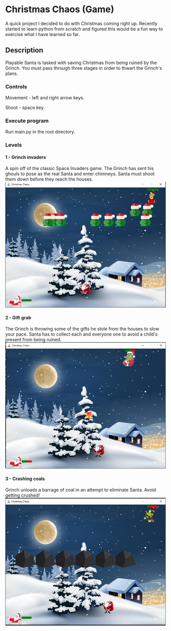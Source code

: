 # Christmas Chaos (Game) 

A quick project I decided to do with Christmas coming right up. Recently started to learn python from scratch and figured this would be a fun way to exercise what I have learned so far.

## Description

Playable Santa is tasked with saving Christmas from being ruined by the Grinch. You must pass through three stages in order to thwart the Grinch's plans.

### Controls

Movement - left and right arrow keys.

Shoot - space key. 

### Execute program

Run main.py in the root directory.

### Levels
#### 1 - Grinch invaders
A spin off of the classic Space Invaders game. The Grinch has sent his ghouls to pose as the real Santa and enter chimneys. Santa must shoot them down before they reach the houses.
![](images/level1.png)
#### 2 - Gift grab
The Grinch is throwing some of the gifts he stole from the houses to slow your pace. Santa has to collect each and everyone one to avoid a child's present from being ruined. 
![](images/level2.png)
#### 3 - Crashing coals
Grinch unloads a barrage of coal in an attempt to eliminate Santa. Avoid getting crushed!
![](images/level3.png)
